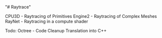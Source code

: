 "# Raytrace" 

CPU3D - Raytracing of Primitives
Engine2 - Raytracing of Complex Meshes
RayNet - Raytracing in a compute shader

Todo: 
Octree - Code Cleanup
Translation into C++ 
